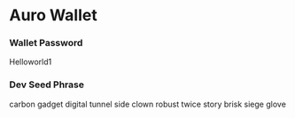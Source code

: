 # Auro Wallet

### Wallet Password
Helloworld1

### Dev Seed Phrase
carbon gadget digital tunnel side clown robust twice story brisk siege glove